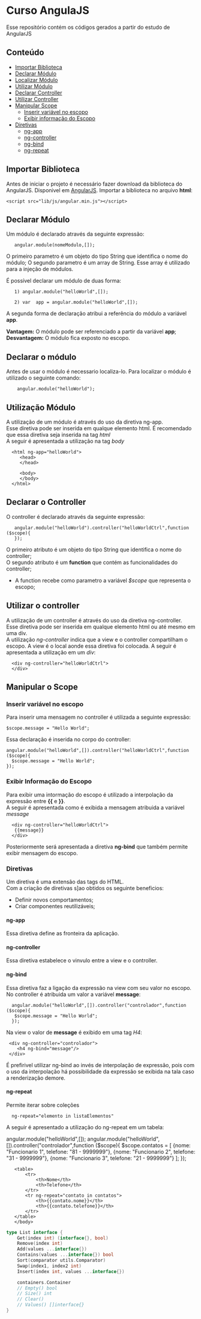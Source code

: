 # Curso AngulaJS

   Esse repositório contém os códigos gerados a partir do estudo de AngularJS
   
## Conteúdo

  - [Importar Biblioteca](#importar)
  - [Declarar Módulo](#modulo)
  - [Localizar Módulo](#localizarModulo)
  - [Utilizar Módulo](#utilizacaoModulo)
  - [Declarar Controller](#declararController)
  - [Utilizar Controller](#utilizarController)
  - [Manipular Scope](#manipularScope)
     - [Inserir variável no escopo](#inserirVariavelNoEscopo)
     - [Exibir informação do Escopo](#exibirInformcaoEscopo)
  - [Diretivas](#diretivas)
     - [ng-app](#ngapp)
     - [ng-controller](#ngcontroller)
     - [ng-bind](#ngbind)
     - [ng-repeat](#ngrepeat)
  
<a name="importar"></a>  
## Importar Biblioteca
  Antes de iniciar o projeto é necessário fazer download da biblioteca do AngularJS. Disponivel em [AngularJS](https://angularjs.org/).
  Importar a biblioteca no arquivo **html**:  

    <script src="lib/js/angular.min.js"></script>

  
<a name="modulo"></a>
## Declarar Módulo
   Um módulo é declarado através da seguinte expressão:
   
       angular.module(nomeModulo,[]);
       
   O primeiro parametro é um objeto do tipo String que identifica o nome do módulo;
   O segundo  parametro é um array  de String. Esse array é utilizado para a injeção de módulos.

   É possível declarar um módulo de duas forma:
   
       1) angular.module("helloWorld",[]);
            
       2) var  app = angular.module("helloWorld",[]);     
   
   A segunda forma de declaração atribui a referência do módulo a  variável **app**.
   
   **Vantagem:** O módulo pode ser referenciado a partir da variável **app**;<br/>
   **Desvantagem:** O módulo fica exposto no escopo.
     
<a name="localizarModulo"></a>
## Declarar o módulo
   Antes de usar o módulo é necessario localiza-lo. Para localizar o módulo é utilizado o seguinte comando:
           
        angular.module("helloWorld");
        
<a name="utilizacaoModulo"></a>
## Utilização Módulo
   A utilização de um módulo é através do uso da diretiva ng-app.<br/>
   Esse diretiva pode ser inserida em qualque elemento html. É recomendado que essa  diretiva seja inserida na tag *html*<br/>
   A seguir é apresentada a utilização na tag *body*
   
      <html ng-app="helloWorld">
         <head>
         </head>
         
         <body>
         </body>
      </html>
   
        
<a name="declararController"></a>
## Declarar o Controller
   O controller é declarado através da seguinte expressão: 
   	
       angular.module("helloWorld").controller("helloWorldCtrl",function ($scope){
       });
       
   O primeiro atributo é um objeto do tipo String que identifica o nome do controller; <br/>
   O segundo atributo é um **function** que contém as funcionalidades do controller; <br/>
   - A function recebe como parametro a variável *$scope* que representa o escopo; 
   
<a name="utilizarController"></a>
## Utilizar o controller
   A utilização de um controller é através do uso da diretiva ng-controller.<br/>
   Esse diretiva pode ser inserida em qualque elemento html ou até mesmo em uma div. <br/>
   A utilização *ng-controller* indica que a view e o controller  compartilham o escopo. A view é o local aonde essa diretiva foi colocada.
   A seguir é apresentada a utilização em um *div*:
   	
      <div ng-controller="helloWorldCtrl">
      </div>

<a name="manipularScope"></a>
## Manipular o Scope

<a name="inserirVariavelNoEscopo"></a>
### Inserir variável no escopo
   Para inserir uma mensagem no controller é utilizada a seguinte expressão:
  
   	$scope.message = "Hello World";
	   
   Essa declaração é inserida no corpo do controller:
   
   	angular.module("helloWorld",[]).controller("helloWorldCtrl",function ($scope){
	  $scope.message = "Hello World";
	});
	
<a name="exibirInformcaoEscopo"></a>
### Exibir Informação do Escopo
   Para exibir uma intormação do escopo é utilizado a interpolação da expressão entre **{{** e **}}**. <br/>
   A seguir é apresentada como é exibida a mensagem atribuida a variável *message* <br/>

      <div ng-controller="helloWorldCtrl">
	   {{message}}
      </div>
      
  Posteriormente será apresentada a diretiva **ng-bind** que também permite exibir mensagem do escopo.
   
<a name="diretivas"></a>
### Diretivas
   Um diretiva é uma extensão das tags do HTML. <br/>
   Com a criação de diretivas s]ao obtidos os seguinte beneficios:
* Definir novos comportamentos;
* Criar componentes reutilizáveis;

<a name="ngapp"></a>
#### ng-app
   Essa diretiva define as fronteira da aplicação. 
     <html ng-app="helloWorld">
     </html>
 
<a name="ngcontroller"></a>
#### ng-controller 
   Essa diretiva estabelece o vinvulo entre a view e o controller.
      <div ng-controller="helloWorldCtrl">
      </div>
    
<a name="ngbind"></a>
#### ng-bind 
   Essa diretiva faz a ligação da expressão na view com seu valor no escopo.
   No controller  é atribuida um valor a variável **message**:
   
      angular.module("helloWorld",[]).controller("controlador",function ($scope){
	   $scope.message = "Hello World";
      });

   Na view o valor de **message** é exibido em uma tag *H4*:
    
     <div ng-controller="controlador">
 	    <h4 ng-bind="message"/>
     </div>
     
   É prefirivel utilizar ng-bind ao invés de interpolação de expressão, pois com o uso da interpolação há possibilidade da expressão se exibida na tala caso a renderização demore.
   
   
<a name="ngrepeat"></a>
#### ng-repeat
  Permite iterar sobre coleções
  
      ng-repeat="elemento in listaElementos"
      
  A seguir é apresentado a utilização do ng-repeat em um tabela:
  
  angular.module("helloWorld",[]);
  angular.module("helloWorld",[]).controller("controlador",function ($scope){
	$scope.contatos = [
				{nome: "Funcionario 1", telefone: "81 - 9999999"},
				{nome: "Funcionario 2", telefone: "31 - 9999999"},
				{nome: "Funcionario 3", telefone: "21 - 9999999"}
			];
  });
  
 ```<body ng-controller="controlador">
	<table>
		<tr>
			<th>Nome</th>
			<th>Telefone</th>
		</tr>
		<tr ng-repeat="contato in contatos">
			<th>{{contato.nome}}</th>
			<th>{{contato.telefone}}</th>
		</tr>
	</table>
    </body>
 ```
 
```go
type List interface {
    Get(index int) (interface{}, bool)
	Remove(index int)
	Add(values ...interface{})
	Contains(values ...interface{}) bool
	Sort(comparator utils.Comparator)
    Swap(index1, index2 int)
   	Insert(index int, values ...interface{})

	containers.Container
	// Empty() bool
	// Size() int
	// Clear()
	// Values() []interface{}
}
```
